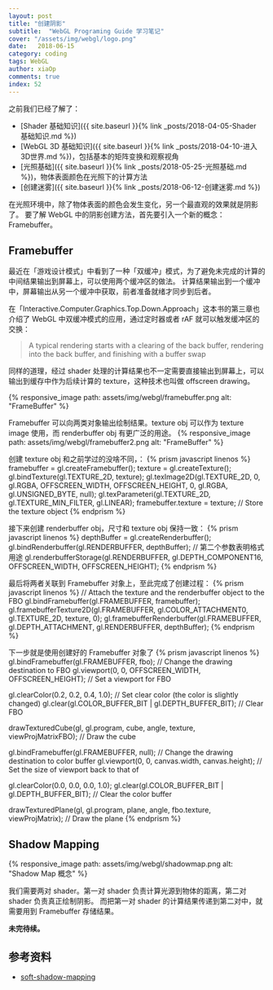```yaml
---
layout: post
title: "创建阴影"
subtitle:  "WebGL Programing Guide 学习笔记"
cover: "/assets/img/webgl/logo.png"
date:   2018-06-15
category: coding
tags: WebGL
author: xiaOp
comments: true
index: 52
---
```


之前我们已经了解了：
* [Shader 基础知识]({{ site.baseurl }}{% link _posts/2018-04-05-Shader 基础知识.md %})
* [WebGL 3D 基础知识]({{ site.baseurl }}{% link _posts/2018-04-10-进入3D世界.md %})，包括基本的矩阵变换和观察视角
* [光照基础]({{ site.baseurl }}{% link _posts/2018-05-25-光照基础.md %})，物体表面颜色在光照下的计算方法
* [创建迷雾]({{ site.baseurl }}{% link _posts/2018-06-12-创建迷雾.md %})

在光照环境中，除了物体表面的颜色会发生变化，另一个最直观的效果就是阴影了。
要了解 WebGL 中的阴影创建方法，首先要引入一个新的概念：Framebuffer。

## Framebuffer

最近在「游戏设计模式」中看到了一种「双缓冲」模式，为了避免未完成的计算的中间结果输出到屏幕上，可以使用两个缓冲区的做法。
计算结果输出到一个缓冲中，屏幕输出从另一个缓冲中获取，前者准备就绪才同步到后者。

在「Interactive.Computer.Graphics.Top.Down.Approach」这本书的第三章也介绍了 WebGL 中双缓冲模式的应用，通过定时器或者 rAF 就可以触发缓冲区的交换：
> A typical rendering starts with a clearing of the back buffer, rendering into the back buffer, and finishing with a buffer swap

同样的道理，经过 shader 处理的计算结果也不一定需要直接输出到屏幕上，可以输出到缓存中作为后续计算的 texture，这种技术也叫做 offscreen drawing。

{% responsive_image path: assets/img/webgl/framebuffer.png alt: "FrameBuffer" %}

Framebuffer 可以向两类对象输出绘制结果。texture obj 可以作为 texture image 使用，而 renderbuffer obj 有更广泛的用途。
{% responsive_image path: assets/img/webgl/framebuffer2.png alt: "FrameBuffer" %}

创建 texture obj 和之前学过的没啥不同，：
{% prism javascript linenos %}
framebuffer = gl.createFramebuffer();
texture = gl.createTexture();
gl.bindTexture(gl.TEXTURE_2D, texture);
gl.texImage2D(gl.TEXTURE_2D, 0, gl.RGBA, OFFSCREEN_WIDTH, OFFSCREEN_HEIGHT, 0, gl.RGBA, gl.UNSIGNED_BYTE, null);
gl.texParameteri(gl.TEXTURE_2D, gl.TEXTURE_MIN_FILTER, gl.LINEAR);
framebuffer.texture = texture; // Store the texture object
{% endprism %}

接下来创建 renderbuffer obj，尺寸和 texture obj 保持一致：
{% prism javascript linenos %}
depthBuffer = gl.createRenderbuffer();
gl.bindRenderbuffer(gl.RENDERBUFFER, depthBuffer);
// 第二个参数表明格式用途
gl.renderbufferStorage(gl.RENDERBUFFER, gl.DEPTH_COMPONENT16, OFFSCREEN_WIDTH, OFFSCREEN_HEIGHT);
{% endprism %}

最后将两者关联到 Framebuffer 对象上，至此完成了创建过程：
{% prism javascript linenos %}
// Attach the texture and the renderbuffer object to the FBO
gl.bindFramebuffer(gl.FRAMEBUFFER, framebuffer);
gl.framebufferTexture2D(gl.FRAMEBUFFER, gl.COLOR_ATTACHMENT0, gl.TEXTURE_2D, texture, 0);
gl.framebufferRenderbuffer(gl.FRAMEBUFFER, gl.DEPTH_ATTACHMENT, gl.RENDERBUFFER, depthBuffer);
{% endprism %}

下一步就是使用创建好的 Framebuffer 对象了
{% prism javascript linenos %}
gl.bindFramebuffer(gl.FRAMEBUFFER, fbo);              // Change the drawing destination to FBO
gl.viewport(0, 0, OFFSCREEN_WIDTH, OFFSCREEN_HEIGHT); // Set a viewport for FBO

gl.clearColor(0.2, 0.2, 0.4, 1.0); // Set clear color (the color is slightly changed)
gl.clear(gl.COLOR_BUFFER_BIT | gl.DEPTH_BUFFER_BIT);  // Clear FBO

drawTexturedCube(gl, gl.program, cube, angle, texture, viewProjMatrixFBO);   // Draw the cube

gl.bindFramebuffer(gl.FRAMEBUFFER, null);        // Change the drawing destination to color buffer
gl.viewport(0, 0, canvas.width, canvas.height);  // Set the size of viewport back to that of <canvas>

gl.clearColor(0.0, 0.0, 0.0, 1.0);
gl.clear(gl.COLOR_BUFFER_BIT | gl.DEPTH_BUFFER_BIT); // Clear the color buffer

drawTexturedPlane(gl, gl.program, plane, angle, fbo.texture, viewProjMatrix);  // Draw the plane
{% endprism %}

## Shadow Mapping

{% responsive_image path: assets/img/webgl/shadowmap.png alt: "Shadow Map 概念" %}

我们需要两对 shader。第一对 shader 负责计算光源到物体的距离，第二对 shader 负责真正绘制阴影。
而把第一对 shader 的计算结果传递到第二对中，就需要用到 Framebuffer 存储结果。

**未完待续。**


## 参考资料

* [soft-shadow-mapping](http://codeflow.org/entries/2013/feb/15/soft-shadow-mapping/)
